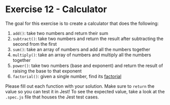 # Exercise 12 - Calculator

The goal for this exercise is to create a calculator that does the following:

1. `add()`: take two numbers and return their sum
2. `subtract()`: take two numbers and return the result after subtracting the second from the first
3. `sum()`: take an array of numbers and add all the numbers together
4. `multiply()`: take an array of numbers and multiply all the numbers together
5. `power()`: take two numbers (base and exponent) and return the result of raising the base to that exponent
6. `factorial()`: given a single number, find its [factorial](https://en.wikipedia.org/wiki/Factorial)

Please fill out each function with your solution. Make sure to `return` the value so you can test it in Jest! To see the expected value, take a look at the `.spec.js` file that houses the Jest test cases.
